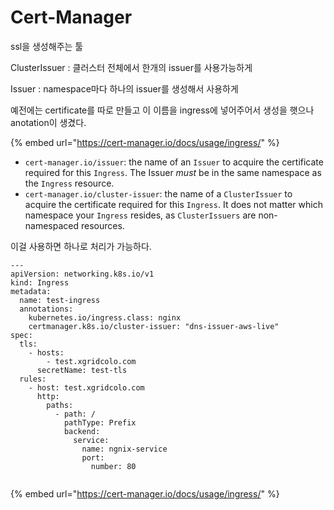 # Cert-Manager

ssl을 생성해주는 툴 



ClusterIssuer : 클러스터 전체에서 한개의 issuer를 사용가능하게

Issuer : namespace마다 하나의 issuer를 생성해서 사용하게 



예전에는 certificate를 따로 만들고 이 이름을 ingress에 넣어주어서 생성을 햇으나 anotation이 생겼다.



{% embed url="https://cert-manager.io/docs/usage/ingress/" %}

* `cert-manager.io/issuer`: the name of an `Issuer` to acquire the certificate required for this `Ingress`. The Issuer _must_ be in the same namespace as the `Ingress` resource.
* `cert-manager.io/cluster-issuer`: the name of a `ClusterIssuer` to acquire the certificate required for this `Ingress`. It does not matter which namespace your `Ingress` resides, as `ClusterIssuers` are non-namespaced resources.

이걸 사용하면 하나로 처리가 가능하다. 

```text
--- 
apiVersion: networking.k8s.io/v1
kind: Ingress
metadata:
  name: test-ingress
  annotations:
    kubernetes.io/ingress.class: nginx
    certmanager.k8s.io/cluster-issuer: "dns-issuer-aws-live"
spec:
  tls:
    - hosts:
        - test.xgridcolo.com
      secretName: test-tls   
  rules:
    - host: test.xgridcolo.com
      http:
        paths:
          - path: /
            pathType: Prefix
            backend:
              service:
                name: ngnix-service
                port:
                  number: 80
                  
```

{% embed url="https://cert-manager.io/docs/usage/ingress/" %}



